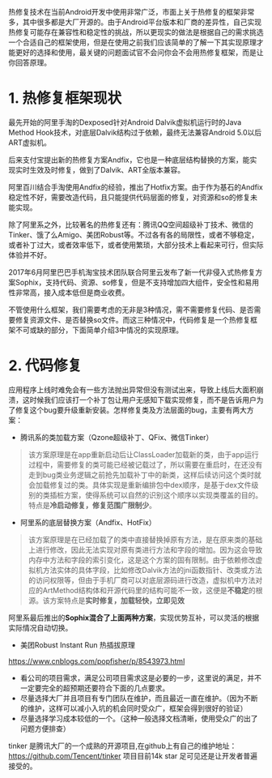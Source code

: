 
热修复技术在当前Android开发中使用非常广泛，市面上关于热修复的框架非常多，其中很多都是大厂开源的。由于Android平台版本和厂商的差异性，自己实现热修复可能存在兼容性和稳定性的挑战，所以更现实的做法是根据自己的需求挑选一个合适自己的框架使用，但是在使用之前我们应该简单的了解一下其实现原理才能更好的选择和使用，最关键的问题面试官不会问你会不会用热修复框架，而是让你回答原理。

# 1. 热修复框架现状

最先开始的阿里手淘的Dexposed针对Android Dalvik虚拟机运行时的Java Method Hook技术，对底层Dalvik结构过于依赖，最终无法兼容Android 5.0以后ART虚拟机。

后来支付宝提出新的热修复方案Andfix，它也是一种底层结构替换的方案，能实现实时生效及时修复，做到了Dalvik、ART全版本兼容。

阿里百川结合手淘使用Andfix的经验，推出了Hotfix方案。由于作为基石的Andfix稳定性不好，需要改造代码，且只能提供代码层面的修复，对资源和so的修复未能实现。

除了阿里系之外，比较著名的热修复还有：腾讯QQ空间超级补丁技术、微信的Tinker、饿了么Amigo、美团Robust等。不过各有各的局限性，或者不够稳定，或者补丁过大，或者效率低下，或者使用繁琐，大部分技术上看起来可行，但实际体验并不好。

2017年6月阿里巴巴手机淘宝技术团队联合阿里云发布了新一代非侵入式热修复方案Sophix，支持代码、资源、so修复，但是不支持增加四大组件，安全性和易用性非常高，接入成本低但是商业收费。

不管使用什么框架，我们需要考虑的无非是3种情况，需不需要修复代码、是否需要修复资源文件、是否替换so文件。而这三种情况中，代码修复是一个热修复框架不可或缺的部分，下面简单介绍3中情况的实现原理。

# 2. 代码修复

应用程序上线时难免会有一些方法抛出异常但没有测试出来，导致上线后大面积崩溃，这时候我们应该打一个补丁包让用户无感知下载实现修复，而不是告诉用户为了修复这个bug要升级重新安装。怎样修复类及方法层面的bug，主要有两大方案：

- 腾讯系的类加载方案（Qzone超级补丁、QFix、微信Tinker）

> 该方案原理是在app重新启动后让ClassLoader加载新的类，由于app运行过程中，需要修复的类可能已经被记载过了，所以需要在重启时，在还没有走到bug类业务逻辑之前抢先加载补丁中的新类，这样后续访问这个类时就会加载修复过的类。具体实现是重新编排包中dex顺序，是基于dex文件级别的类插桩方案，使得系统可以自然的识别这个顺序以实现类覆盖的目的。特点是**冷启动修复，修复范围广限制少**。

- 阿里系的底层替换方案（Andfix、HotFix）

> 该方案原理是在已经加载了的类中直接替换掉原有方法，是在原来类的基础上进行修改，因此无法实现对原有类进行方法和字段的增加。因为这会导致内存中方法和字段的索引变化，这是这个方案的固有限制。由于依赖修改虚拟机方法实体的具体字段，比如修改Dalvik方法的jni函数指针、改类或方法的访问权限等，但由于手机厂商可以对底层源码进行改造，虚拟机中方法对应的ArtMethod结构体和开源代码里的结构可能不一致，这便是**不稳定**的根源。该方案特点是**实时修复，加载轻快，立即见效**

阿里系最后推出的**Sophix混合了上面两种方案**，实现优势互补，可以灵活的根据实际情况自动切换。


- 美团Robust Instant Run 热插拔原理


https://www.cnblogs.com/popfisher/p/8543973.html



- 看公司的项目需求，满足公司项目需求这是必要的一步，这里说的满足，并不一定要完全的超预期还要符合下面的几点要求。
- 尽量选择大厂并且项目有专门团队在维护，而且最近一直在维护。（因为不断的维护，这样可以减小入坑的机会同时受众广，框架会得到很好的验证）
- 尽量选择学习成本较低的一个。（这种一般选择文档清晰，使用受众广的出了问题方便排查）

tinker 是腾讯大厂的一个成熟的开源项目,在github上有自己的维护地址：https://github.com/Tencent/tinker 项目目前14k star 足可见还是让开发者普遍接受的。


